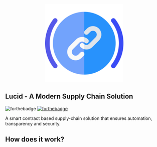 <p align="center">
  <img width="250" height="auto" src="assets/link.svg">
</p>

## Lucid - A Modern Supply Chain Solution

![forthebadge](https://forthebadge.com/images/badges/built-with-love.svg)
[![forthebadge](https://forthebadge.com/images/badges/check-it-out.svg)](https://forthebadge.com)

 A smart contract based supply-chain solution that ensures automation, transparency and security. 

 ## How does it work?

 
